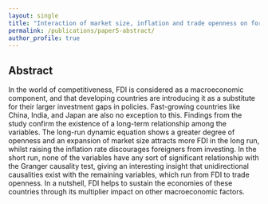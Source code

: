 ```yaml
---
layout: single
title: "Interaction of market size, inflation and trade openness on foreign direct investment inflows in India, China and Japan: panel dynamic analysis."
permalink: /publications/paper5-abstract/
author_profile: true
---
```



## Abstract

In the world of competitiveness, FDI is considered as a macroeconomic component, and that developing countries are introducing it as a substitute for their larger investment gaps in policies. Fast-growing countries like China, India, and Japan are also no exception to this. Findings from the study confirm the existence of a long-term relationship among the variables. The long-run dynamic equation shows a greater degree of openness and an expansion of market size attracts more FDI in the long run, whilst raising the inflation rate discourages foreigners from investing. In the short run, none of the variables have any sort of significant relationship with the Granger causality test, giving an interesting insight that unidirectional causalities exist with the remaining variables, which run from FDI to trade openness. In a nutshell, FDI helps to sustain the economies of these countries through its multiplier impact on other macroeconomic factors. 
